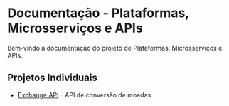 # Documentação - Plataformas, Microsserviços e APIs

Bem-vindo à documentação do projeto de Plataformas, Microsserviços e APIs.

## Projetos Individuais

- [Exchange API](exchange/main.md) - API de conversão de moedas